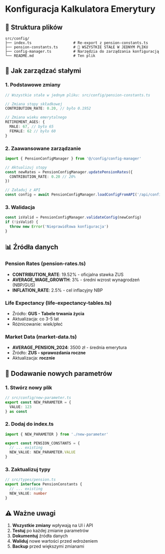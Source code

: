 # Konfiguracja Kalkulatora Emerytury

## 📁 Struktura plików

```
src/config/
├── index.ts                   # Re-export z pension-constants.ts
├── pension-constants.ts       # 🎯 WSZYSTKIE STAŁE W JEDNYM PLIKU
├── config-manager.ts          # Narzędzia do zarządzania konfiguracją
└── README.md                  # Ten plik
```

## 🔧 Jak zarządzać stałymi

### 1. Podstawowe zmiany
```typescript
// Wszystkie stałe w jednym pliku: src/config/pension-constants.ts

// Zmiana stopy składkowej
CONTRIBUTION_RATE: 0.20, // było 0.1952

// Zmiana wieku emerytalnego  
RETIREMENT_AGES: {
  MALE: 67, // było 65
  FEMALE: 62 // było 60
}
```

### 2. Zaawansowane zarządzanie
```typescript
import { PensionConfigManager } from '@/config/config-manager'

// Aktualizuj stopy
const newRates = PensionConfigManager.updatePensionRates({
  CONTRIBUTION_RATE: 0.20 // 20%
})

// Załaduj z API
const config = await PensionConfigManager.loadConfigFromAPI('/api/config')
```

### 3. Walidacja
```typescript
const isValid = PensionConfigManager.validateConfig(newConfig)
if (!isValid) {
  throw new Error('Nieprawidłowa konfiguracja')
}
```

## 📊 Źródła danych

### Pension Rates (pension-rates.ts)
- **CONTRIBUTION_RATE**: 19.52% - oficjalna stawka ZUS
- **AVERAGE_WAGE_GROWTH**: 3% - średni wzrost wynagrodzeń (NBP/GUS)
- **INFLATION_RATE**: 2.5% - cel inflacyjny NBP

### Life Expectancy (life-expectancy-tables.ts)
- Źródło: **GUS - Tabele trwania życia**
- Aktualizacja: co 3-5 lat
- Różnicowanie: wiek/płeć

### Market Data (market-data.ts)
- **AVERAGE_PENSION_2024**: 3500 zł - średnia emerytura
- Źródło: **ZUS - sprawozdania roczne**
- Aktualizacja: **rocznie**

## 🚀 Dodawanie nowych parametrów

### 1. Stwórz nowy plik
```typescript
// src/config/new-parameter.ts
export const NEW_PARAMETER = {
  VALUE: 123
} as const
```

### 2. Dodaj do index.ts
```typescript
import { NEW_PARAMETER } from './new-parameter'

export const PENSION_CONSTANTS = {
  // ... existing
  NEW_VALUE: NEW_PARAMETER.VALUE
}
```

### 3. Zaktualizuj typy
```typescript
// src/types/pension.ts
export interface PensionConstants {
  // ... existing
  NEW_VALUE: number
}
```

## ⚠️ Ważne uwagi

1. **Wszystkie zmiany** wpływają na UI i API
2. **Testuj** po każdej zmianie parametrów
3. **Dokumentuj** źródła danych
4. **Waliduj** nowe wartości przed wdrożeniem
5. **Backup** przed większymi zmianami
